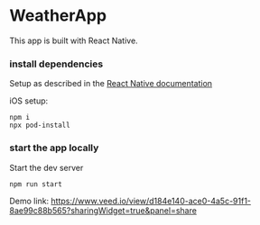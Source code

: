 # WeatherApp

This app is built with React Native.

### install dependencies

Setup as described in the [React Native documentation](https://reactnative.dev/docs/environment-setup)

iOS setup:

```shell
npm i
npx pod-install
```

### start the app locally

Start the dev server

```shell
npm run start
```

Demo link: https://www.veed.io/view/d184e140-ace0-4a5c-91f1-8ae99c88b565?sharingWidget=true&panel=share
